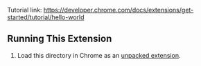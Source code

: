Tutorial link: https://developer.chrome.com/docs/extensions/get-started/tutorial/hello-world

## Running This Extension

1. Load this directory in Chrome as an [unpacked extension](https://developer.chrome.com/docs/extensions/mv3/getstarted/development-basics/#load-unpacked).
